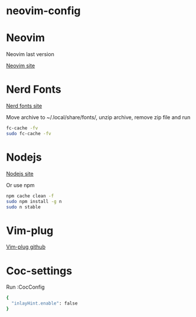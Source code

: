 # neovim-config

<h1>Neovim</h1>
<p>Neovim last version</p>

[Neovim site](https://neovim.io/)

<h1>Nerd Fonts</h1>

[Nerd fonts site](https://www.nerdfonts.com/)

<p>Move archive to ~/.local/share/fonts/, unzip archive, remove zip file and run</p>

```bash
fc-cache -fv
sudo fc-cache -fv
```

<h1>Nodejs</h1>

[Nodejs site](https://nodejs.org/en)

<p>Or use npm</p>

```bash
npm cache clean -f
sudo npm install -g n
sudo n stable
```

<h1>Vim-plug</h1>

[Vim-plug github](https://github.com/junegunn/vim-plug)

<h1>Coc-settings</h1>

<p>Run :CocConfig</p>

```bash
{
  "inlayHint.enable": false
}
```
